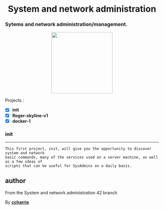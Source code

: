 <h1 align=center>System and network administration</h1>
<h3>Sytems and network administration/management.</h3>

 <p align=center><a href="http://slash16.org/"><img src="https://pbs.twimg.com/profile_images/494180261328723968/2gEsVoVM_400x400.png" height="200" width="auto"></a>
</p>

Projects : 
* [x] **init**
* [x] **Roger-skyline-v1**
* [x] **docker-1**

### init
***
```
This first project, init, will give you the opportunity to discover system and network
basic commands, many of the services used on a server machine, as well as a few ideas of
scripts that can be useful for SysAdmins on a daily basis.
```
## author

From the System and network administration 42 branch

By [**ccharrie**](https://profile.intra.42.fr/users/ccharrie)
